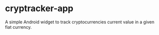 # cryptracker-app
A simple Android widget to track cryptocurrencies current value in a given fiat currency.
